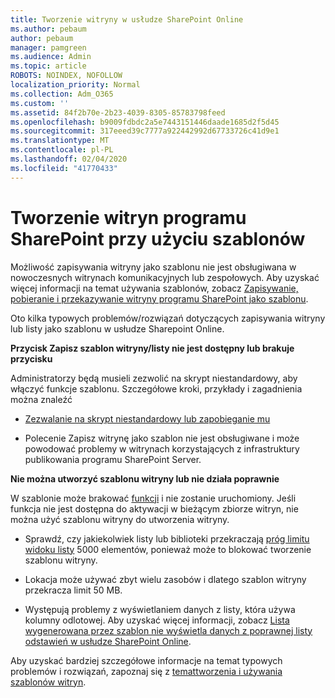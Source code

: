 ```yaml
---
title: Tworzenie witryny w usłudze SharePoint Online
ms.author: pebaum
author: pebaum
manager: pamgreen
ms.audience: Admin
ms.topic: article
ROBOTS: NOINDEX, NOFOLLOW
localization_priority: Normal
ms.collection: Adm_O365
ms.custom: ''
ms.assetid: 84f2b70e-2b23-4039-8305-85783798feed
ms.openlocfilehash: b9009fdbdc2a5e7443151446daade1685d2f5d45
ms.sourcegitcommit: 317eeed39c7777a922442992d67733726c41d9e1
ms.translationtype: MT
ms.contentlocale: pl-PL
ms.lasthandoff: 02/04/2020
ms.locfileid: "41770433"
---
```

# <a name="create-sharepoint-sites-using-templates"></a>Tworzenie witryn programu SharePoint przy użyciu szablonów

Możliwość zapisywania witryny jako szablonu nie jest obsługiwana w nowoczesnych witrynach komunikacyjnych lub zespołowych. Aby uzyskać więcej informacji na temat używania szablonów, zobacz [Zapisywanie, pobieranie i przekazywanie witryny programu SharePoint jako szablonu](https://docs.microsoft.com/sharepoint/dev/general-development/save-download-and-upload-a-sharepoint-site-as-a-template).

Oto kilka typowych problemów/rozwiązań dotyczących zapisywania witryny lub listy jako szablonu w usłudze Sharepoint Online. 

**Przycisk Zapisz szablon witryny/listy nie jest dostępny lub brakuje przycisku**

Administratorzy będą musieli zezwolić na skrypt niestandardowy, aby włączyć funkcje szablonu. Szczegółowe kroki, przykłady i zagadnienia można znaleźć 

- [Zezwalanie na skrypt niestandardowy lub zapobieganie mu](https://docs.microsoft.com/sharepoint/allow-or-prevent-custom-script)

- Polecenie Zapisz witrynę jako szablon nie jest obsługiwane i może powodować problemy w witrynach korzystających z infrastruktury publikowania programu SharePoint Server.

**Nie można utworzyć szablonu witryny lub nie działa poprawnie**

W szablonie może brakować [funkcji](https://social.technet.microsoft.com/wiki/contents/articles/14423.sharepoint-2013-existing-features-guid.aspx) i nie zostanie uruchomiony. Jeśli funkcja nie jest dostępna do aktywacji w bieżącym zbiorze witryn, nie można użyć szablonu witryny do utworzenia witryny.

- Sprawdź, czy jakiekolwiek listy lub biblioteki przekraczają [próg limitu widoku listy](https://support.office.com/article/Manage-large-lists-and-libraries-in-SharePoint-B8588DAE-9387-48C2-9248-C24122F07C59) 5000 elementów, ponieważ może to blokować tworzenie szablonu witryny.

- Lokacja może używać zbyt wielu zasobów i dlatego szablon witryny przekracza limit 50 MB.


- Występują problemy z wyświetlaniem danych z listy, która używa kolumny odlotowej. Aby uzyskać więcej informacji, zobacz [Lista wygenerowana przez szablon nie wyświetla danych z poprawnej listy odstawień w usłudze SharePoint Online](https://docs.microsoft.com/sharepoint/support/lists-and-libraries/template-generated-list-incorrect-data).

Aby uzyskać bardziej szczegółowe informacje na temat typowych problemów i rozwiązań, zapoznaj się z [temattworzenia i używania szablonów witryn](https://support.office.com/article/Create-and-use-site-templates-60371B0F-00E0-4C49-A844-34759EBDD989).




